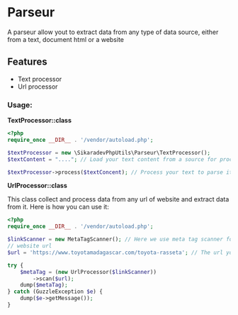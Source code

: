 # Parseur

A parseur allow yout to extract data from any type of data source, either from
a text, document html or a website

## Features

- Text processor
- Url processor


### Usage:

**TextProcessor::class**
```php
<?php
require_once __DIR__ . '/vendor/autoload.php';

$textProcessor = new \SikaradevPhpUtils\Parseur\TextProcessor();
$textContent = "...."; // Load your text content from a source for processing

$textProcessor->process($textConcent); // Process your text to parse it content line by line
```

**UrlProcessor::class**

This class collect and process data from any url of website and extract data from it.
Here is how you can use it:

```php
<?php
require_once __DIR__ . '/vendor/autoload.php';

$linkScanner = new MetaTagScanner(); // Here we use meta tag scanner for processing all meta tag from any 
// website url
$url = 'https://www.toyotamadagascar.com/toyota-rasseta'; // The url you want to scan to

try {
    $metaTag = (new UrlProcessor($linkScanner))
        ->scan($url);
    dump($metaTag);
} catch (GuzzleException $e) {
    dump($e->getMessage());
}
```


